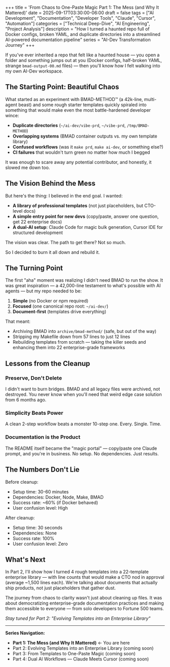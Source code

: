 +++
title = 'From Chaos to One-Paste Magic Part 1: The Mess (and Why It Mattered)'
date = 2025-09-17T03:30:00-06:00
draft = false
tags = ["AI Development", "Documentation", "Developer Tools", "Claude", "Cursor", "Automation"]
categories = ["Technical Deep-Dive", "AI Engineering", "Project Analysis"]
description = "How I turned a haunted repo full of Docker configs, broken YAML, and duplicate directories into a streamlined AI-powered documentation pipeline"
series = "AI-Dev Transformation Journey"
+++

If you've ever inherited a repo that felt like a haunted house — you open a folder and something jumps out at you (Docker configs, half-broken YAML, strange `bmad-output-00.md` files) — then you'll know how I felt walking into my own AI-Dev workspace.

## The Starting Point: Beautiful Chaos

What started as an experiment with BMAD-METHOD™ (a 42k-line, multi-agent beast) and some rough starter templates quickly spiraled into something that would make even the most battle-hardened developer wince:

- **Duplicate directories** (`~/ai-dev/vibe-prd`, `~/vibe-prd`, `/tmp/BMAD-METHOD`)
- **Overlapping systems** (BMAD container outputs vs. my own template library)
- **Confused workflows** (was it `make prd`, `make ai-dev`, or something else?)
- **CI failures** that wouldn't turn green no matter how much I begged

It was enough to scare away any potential contributor, and honestly, it slowed me down too.

## The Vision Behind the Mess

But here's the thing: I believed in the end goal. I wanted:

- **A library of professional templates** (not just placeholders, but CTO-level docs)
- **A simple entry point for new devs** (copy/paste, answer one question, get 22 enterprise docs)
- **A dual-AI setup**: Claude Code for magic bulk generation, Cursor IDE for structured development

The vision was clear. The path to get there? Not so much.

So I decided to burn it all down and rebuild it.

## The Turning Point

The first "aha" moment was realizing I didn't need BMAD to run the show. It was great inspiration — a 42,000-line testament to what's possible with AI agents — but my repo needed to be:

1. **Simple** (no Docker or npm required)
2. **Focused** (one canonical repo root: `~/ai-dev/`)
3. **Document-first** (templates drive everything)

That meant:
- Archiving BMAD into `archive/bmad-method/` (safe, but out of the way)
- Stripping my Makefile down from 57 lines to just 12 lines
- Rebuilding templates from scratch — taking the killer seeds and enhancing them into 22 enterprise-grade frameworks

## Lessons from the Cleanup

### Preserve, Don't Delete
I didn't want to burn bridges. BMAD and all legacy files were archived, not destroyed. You never know when you'll need that weird edge case solution from 6 months ago.

### Simplicity Beats Power
A clean 2-step workflow beats a monster 10-step one. Every. Single. Time.

### Documentation is the Product
The README itself became the "magic portal" — copy/paste one Claude prompt, and you're in business. No setup. No dependencies. Just results.

## The Numbers Don't Lie

Before cleanup:
- Setup time: 30-60 minutes
- Dependencies: Docker, Node, Make, BMAD
- Success rate: ~60% (if Docker behaved)
- User confusion level: High

After cleanup:
- Setup time: 30 seconds
- Dependencies: None
- Success rate: 100%
- User confusion level: Zero

## What's Next

In Part 2, I'll show how I turned 4 rough templates into a 22-template enterprise library — with line counts that would make a CTO nod in approval (average ~1,500 lines each). We're talking about documents that actually ship products, not just placeholders that gather dust.

The journey from chaos to clarity wasn't just about cleaning up files. It was about democratizing enterprise-grade documentation practices and making them accessible to everyone — from solo developers to Fortune 500 teams.

*Stay tuned for Part 2: "Evolving Templates into an Enterprise Library"*

---

**Series Navigation:**
- **Part 1: The Mess (and Why It Mattered)** ← You are here
- Part 2: Evolving Templates into an Enterprise Library (coming soon)
- Part 3: From Templates to One-Paste Magic (coming soon)
- Part 4: Dual AI Workflows — Claude Meets Cursor (coming soon)